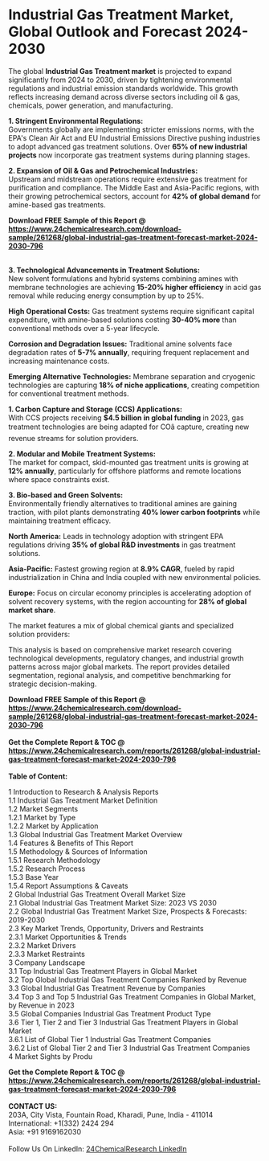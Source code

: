 <h1>Industrial Gas Treatment Market, Global Outlook and Forecast 2024-2030</h1><p>The global <strong>Industrial Gas Treatment market</strong> is projected to expand significantly from 2024 to 2030, driven by tightening environmental regulations and industrial emission standards worldwide. This growth reflects increasing demand across diverse sectors including oil &amp; gas, chemicals, power generation, and manufacturing.</p><p><strong>1. Stringent Environmental Regulations:</strong><br>
Governments globally are implementing stricter emissions norms, with the EPA's Clean Air Act and EU Industrial Emissions Directive pushing industries to adopt advanced gas treatment solutions. Over <strong>65% of new industrial projects</strong> now incorporate gas treatment systems during planning stages.</p><p><strong>2. Expansion of Oil &amp; Gas and Petrochemical Industries:</strong><br>
Upstream and midstream operations require extensive gas treatment for purification and compliance. The Middle East and Asia-Pacific regions, with their growing petrochemical sectors, account for <strong>42% of global demand</strong> for amine-based gas treatments.</p><div><b>Download FREE Sample of this Report @ 
            <a href="https://www.24chemicalresearch.com/download-sample/261268/global-industrial-gas-treatment-forecast-market-2024-2030-796">
            https://www.24chemicalresearch.com/download-sample/261268/global-industrial-gas-treatment-forecast-market-2024-2030-796</a></b></div><br><p><strong>3. Technological Advancements in Treatment Solutions:</strong><br>
New solvent formulations and hybrid systems combining amines with membrane technologies are achieving <strong>15-20% higher efficiency</strong> in acid gas removal while reducing energy consumption by up to 25%.</p><p><strong>High Operational Costs:</strong> Gas treatment systems require significant capital expenditure, with amine-based solutions costing <strong>30-40% more</strong> than conventional methods over a 5-year lifecycle.</p><p><strong>Corrosion and Degradation Issues:</strong> Traditional amine solvents face degradation rates of <strong>5-7% annually</strong>, requiring frequent replacement and increasing maintenance costs.</p><p><strong>Emerging Alternative Technologies:</strong> Membrane separation and cryogenic technologies are capturing <strong>18% of niche applications</strong>, creating competition for conventional treatment methods.</p><p><strong>1. Carbon Capture and Storage (CCS) Applications:</strong><br>
With CCS projects receiving <strong>$4.5 billion in global funding</strong> in 2023, gas treatment technologies are being adapted for COâ capture, creating new revenue streams for solution providers.</p><p><strong>2. Modular and Mobile Treatment Systems:</strong><br>
The market for compact, skid-mounted gas treatment units is growing at <strong>12% annually</strong>, particularly for offshore platforms and remote locations where space constraints exist.</p><p><strong>3. Bio-based and Green Solvents:</strong><br>
Environmentally friendly alternatives to traditional amines are gaining traction, with pilot plants demonstrating <strong>40% lower carbon footprints</strong> while maintaining treatment efficacy.</p><p><strong>North America:</strong> Leads in technology adoption with stringent EPA regulations driving <strong>35% of global R&amp;D investments</strong> in gas treatment solutions.</p><p><strong>Asia-Pacific:</strong> Fastest growing region at <strong>8.9% CAGR</strong>, fueled by rapid industrialization in China and India coupled with new environmental policies.</p><p><strong>Europe:</strong> Focus on circular economy principles is accelerating adoption of solvent recovery systems, with the region accounting for <strong>28% of global market share</strong>.</p><p>The market features a mix of global chemical giants and specialized solution providers:</p><p>This analysis is based on comprehensive market research covering technological developments, regulatory changes, and industrial growth patterns across major global markets. The report provides detailed segmentation, regional analysis, and competitive benchmarking for strategic decision-making.</p><div><b>Download FREE Sample of this Report @ 
            <a href="https://www.24chemicalresearch.com/download-sample/261268/global-industrial-gas-treatment-forecast-market-2024-2030-796">
            https://www.24chemicalresearch.com/download-sample/261268/global-industrial-gas-treatment-forecast-market-2024-2030-796</a></b></div><br><div><b>Get the Complete Report & TOC @ 
            <a href="https://www.24chemicalresearch.com/reports/261268/global-industrial-gas-treatment-forecast-market-2024-2030-796">
            https://www.24chemicalresearch.com/reports/261268/global-industrial-gas-treatment-forecast-market-2024-2030-796</a></b></div><br>
            <b>Table of Content:</b><p>1 Introduction to Research & Analysis Reports<br />
    1.1 Industrial Gas Treatment Market Definition<br />
    1.2 Market Segments<br />
        1.2.1 Market by Type<br />
        1.2.2 Market by Application<br />
    1.3 Global Industrial Gas Treatment Market Overview<br />
    1.4 Features & Benefits of This Report<br />
    1.5 Methodology & Sources of Information<br />
        1.5.1 Research Methodology<br />
        1.5.2 Research Process<br />
        1.5.3 Base Year<br />
        1.5.4 Report Assumptions & Caveats<br />
2 Global Industrial Gas Treatment Overall Market Size<br />
    2.1 Global Industrial Gas Treatment Market Size: 2023 VS 2030<br />
    2.2 Global Industrial Gas Treatment Market Size, Prospects & Forecasts: 2019-2030<br />
    2.3 Key Market Trends, Opportunity, Drivers and Restraints<br />
        2.3.1 Market Opportunities & Trends<br />
        2.3.2 Market Drivers<br />
        2.3.3 Market Restraints<br />
3 Company Landscape<br />
    3.1 Top Industrial Gas Treatment Players in Global Market<br />
    3.2 Top Global Industrial Gas Treatment Companies Ranked by Revenue<br />
    3.3 Global Industrial Gas Treatment Revenue by Companies<br />
    3.4 Top 3 and Top 5 Industrial Gas Treatment Companies in Global Market, by Revenue in 2023<br />
    3.5 Global Companies Industrial Gas Treatment Product Type<br />
    3.6 Tier 1, Tier 2 and Tier 3 Industrial Gas Treatment Players in Global Market<br />
        3.6.1 List of Global Tier 1 Industrial Gas Treatment Companies<br />
        3.6.2 List of Global Tier 2 and Tier 3 Industrial Gas Treatment Companies<br />
4 Market Sights by Produ</p><div><b>Get the Complete Report & TOC @ 
            <a href="https://www.24chemicalresearch.com/reports/261268/global-industrial-gas-treatment-forecast-market-2024-2030-796">
            https://www.24chemicalresearch.com/reports/261268/global-industrial-gas-treatment-forecast-market-2024-2030-796</a></b></div><br><b>CONTACT US:</b><br>
            203A, City Vista, Fountain Road, Kharadi, Pune, India - 411014<br>
            International: +1(332) 2424 294<br>
            Asia: +91 9169162030 <br><br>
            Follow Us On LinkedIn: <a href="https://www.linkedin.com/company/24chemicalresearch/">24ChemicalResearch LinkedIn</a>